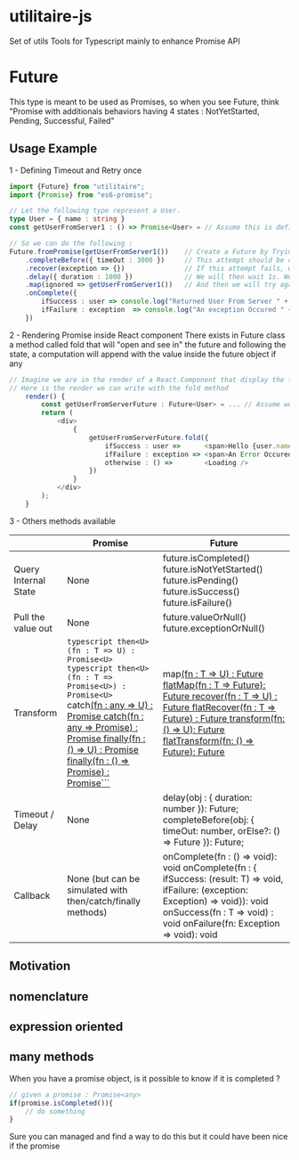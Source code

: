 # utilitaire-js
Set of utils Tools for Typescript mainly to enhance Promise API

# Future 
This type is meant to be used as Promises, so when you see Future<T>, think "Promise<T> with additionals behaviors having 4 states : NotYetStarted, Pending, Successful, Failed"

## Usage Example 
1 - Defining Timeout and Retry once
```typescript
import {Future} from "utilitaire";
import {Promise} from "es6-promise"; 

// Let the following type represent a User.
type User = { name : string }
const getUserFromServer1 : () => Promise<User> = // Assume this is defined somehow

// So we can do the following : 
Future.fromPromise(getUserFromServer1())    // Create a Future by Trying to get user from Server1. we have Future<User>
    .completeBefore({ timeOut : 3000 })		// This attempt should be completed before 3s get elapsed. we have Future<User>
    .recover(exception => {})				// If this attempt fails, we recover from failure ignoring the exception. now we have Future<void>
    .delay({ duration : 1000 })				// We will then wait 1s. We still have Future<void>
    .map(ignored => getUserFromServer1())   // And then we will try again to get user from Server1 again. Now we have Future<User>
    .onComplete({
        ifSuccess : user => console.log("Returned User From Server " + user.name), 
        ifFailure : exception  => console.log("An exception Occured " + exception.toString())
    })
```

2 - Rendering Promise inside React component
There exists in Future class a method called fold that will "open and see in" the future and following the state, a computation will append with the value inside the future object if any 
```typescript jsx
// Imagine we are in the render of a React.Component that display the fetching of a user from server 
// Here is the render we can write with the fold method 
    render() {
        const getUserFromServerFuture : Future<User> = ... // Assume we have a future fetching the user from Server
        return (
            <div>
                {
                    getUserFromServerFuture.fold({
                        ifSuccess : user => 	 <span>Hello {user.name}</span>,
                        ifFailure : exception => <span>An Error Occured</span>,
                        otherwise : () =>        <Loading />
                    })
                }
            </div>
        ); 
    } 
```
3 - Others methods available

|                      | Promise<T>                                                                                                                                                                                                                                                | Future<T>                                                                                                                                                                                                                                                 |
|----------------------|-----------------------------------------------------------------------------------------------------------------------------------------------------------------------------------------------------------------------------------------------------------|-----------------------------------------------------------------------------------------------------------------------------------------------------------------------------------------------------------------------------------------------------------|
| Query Internal State | None                                                                                                                                                                                                                                                      | future.isCompleted() 		 future.isNotYetStarted()  		 future.isPending()  		 future.isSuccess() 		 future.isFailure()                                                                                                                                              |
| Pull the value out   | None                                                                                                                                                                                                                                                      | future.valueOrNull()  future.exceptionOrNull()                                                                                                                                                                                                            |
| Transform            | ```typescript then<U>(fn : T => U) : Promise<U>``` <br>  ```typescript then<U>(fn : T => Promise<U>) : Promise<U> ``` <br> 		 catch<U>(fn : any => U) : Promise<U>  catch<U>(fn : any => Promise<U>) : Promise<U> 		 finally<U>(fn : () => U) : Promise<U>  finally<U>(fn : () => Promise<U>) : Promise<U>```  | map<U>(fn : T => U) : Future<U>  flatMap<U>(fn : T => Future<U>): Future<U>  recover<U>(fn : T => U) : Future<U>  flatRecover<U>(fn : T => Future<U>) : Future<U>  transform<U>(fn: () => U): Future<U>  flatTransform<U>(fn: () => Future<U>): Future<U> |
| Timeout / Delay      | None                                                                                                                                                                                                                                                      | delay(obj : { duration: number }): Future<T>;  completeBefore(obj: { timeOut: number,  orElse?: () => Future<T> }): Future<T>;                                                                                                                            |
| Callback             | None (but can be simulated with then/catch/finally methods)                                                                                                                                                                                               | onComplete(fn : () => void): void  onComplete(fn : { ifSuccess: (result: T) => void,  ifFailure: (exception: Exception) => void}): void  onSuccess(fn : T => void) : void  onFailure(fn: Exception => void): void                                         |
	
		
## Motivation  
## nomenclature  
## expression oriented
## many methods  
When you have a promise object, is it possible to know if it is completed ? 
```javascript
// given a promise : Promise<any> 
if(promise.isCompleted()){
    // do something 
} 
```
Sure you can managed and find a way to do this but it could have been nice if the promise 